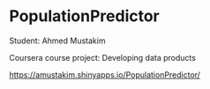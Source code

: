 PopulationPredictor
===================

Student: Ahmed Mustakim

Coursera course project: Developing data products


https://amustakim.shinyapps.io/PopulationPredictor/
